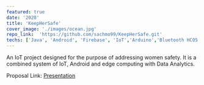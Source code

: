 ```yaml
---
featured: true
date: '2020'
title: 'KeepHerSafe'
cover_image: './images/ocean.jpg'
repo_link:  'https://github.com/sachmo99/KeepHerSafe.git'
techs: ['Java', 'Android', 'Firebase', 'IoT','Arduino','Bluetooth HC05']
---
```

An IoT project designed for the purpose of addressing women safety. It is a combined system of IoT, Android and edge computing with Data Analytics.

Proposal Link: [Presentation](https://docs.google.com/document/d/1E_l5S0rgS1xDzW0IE0t-WxUDGaXjD6uD8jqNJo3PNzM/edit?usp=sharing)